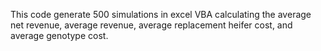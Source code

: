 This code generate 500 simulations in excel VBA calculating the average net revenue, 
average revenue, average replacement heifer cost, and average genotype cost.

